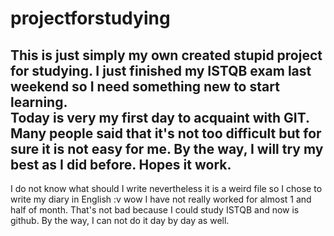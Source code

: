 # projectforstudying
This is just simply my own created stupid project for studying. 
I just finished my ISTQB exam last weekend so I need something new to start learning.   
Today is very my first day to acquaint with GIT. 
Many people said that it's not too difficult but for sure it is not easy for me.
By the way, I will try my best as I did before. Hopes it work.
-----------------
I do not know what should I write nevertheless it is a weird file so I chose to write my diary in English :v
wow I have not really worked for almost 1 and half of month. That's not bad because I could study ISTQB and now is github.
By the way, I can not do it day by day as well.
